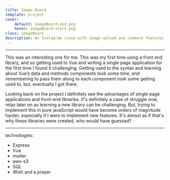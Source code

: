 ```yaml
---
title: Image Board
template: project
cover:
    default: imageBoard-end.png
    hover: imageBoard-start.png
class: imageBoard
description: An Instagram clone with image upload and comment features. Built with Vue, Express, Malter and amazon web services S3
---
```


---

This was an interesting one for me. This was my first time using a front end library, and so getting used to Vue and writing a single page application for the first time I found it challenging. Getting used to the syntax and learning about Vue’s data and methods components took some time, and remembering to pass them along to each component took some getting used to, but, eventually I got there.

Looking back on the project I definitely see the advantages of single page applications and front-end libraries. It's definitely a case of struggle now, relax later on as learning a new library can be challenging. But, trying to implement this in pure javaScript would have become orders of magnitude harder, especially if I were to implement new features. It's almost as if that's why these libraries were created, who would have guessed?

---

technologies:

-   Express
-   Vue
-   multer
-   aws-s3
-   SQL
-   Wish and a prayer
